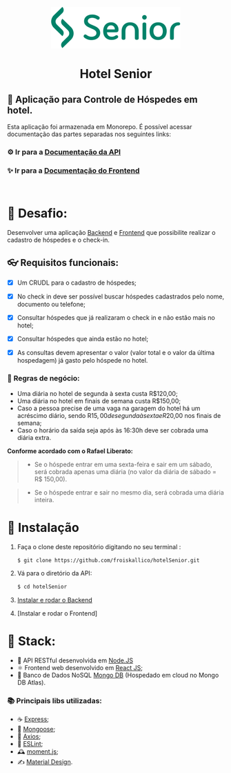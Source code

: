 <div align="center">

[![Senior](./frontend/src/assets/logoSeniorGreen.svg)](https://www.senior.com.br/)

# **Hotel Senior**
</div>

## 🏨 Aplicação para Controle de Hóspedes em hotel.

Esta aplicação foi armazenada em Monorepo. É possível acessar documentação das partes separadas nos seguintes links:

### ⚙ Ir para a **[Documentação da API](./backend/README.md)** 

### ✨ Ir para a **[Documentação do Frontend](./frontend/README.md)**

</br>


# 🔐 **Desafio:**
Desenvolver uma aplicação [Backend](./backend/) e [Frontend](./frontend/) que possibilite realizar o cadastro de hóspedes e o check-in.

 ## 👓 **Requisitos funcionais:**

- [x]	Um CRUDL para o cadastro de hóspedes;

- [x]	No check in deve ser possível buscar hóspedes cadastrados pelo nome, documento ou telefone;

- [x]	Consultar hóspedes que já realizaram o check in e não estão mais no hotel;

- [x]	Consultar hóspedes que ainda estão no hotel;

- [x]	As consultas devem apresentar o valor (valor total e o valor da última hospedagem) já gasto pelo hóspede no hotel.


### 📏 **Regras de negócio:**
- Uma diária no hotel de segunda à sexta custa R$120,00;
-	Uma diária no hotel em finais de semana custa R$150,00;
-	Caso a pessoa precise de uma vaga na garagem do hotel há um acréscimo diário, sendo R$15,00 de segunda à sexta e R$20,00 nos finais de semana;
-	Caso o horário da saída seja após às 16:30h deve ser cobrada uma diária extra.
    
**Conforme acordado com o Rafael Liberato:**
> - Se o hóspede entrar em uma sexta-feira e sair em um sábado, será cobrada apenas uma diária (no valor da diária de sábado = R$ 150,00).

> - Se o hóspede entrar e sair no mesmo dia, será cobrada uma diária inteira.

# 🔨 Instalação

1. Faça o clone deste repositório digitando no seu terminal :
   
   ```bash
   $ git clone https://github.com/froiskallico/hotelSenior.git
   ```
2. Vá para o diretório da API:
   ```bash
   $ cd hotelSenior
   ```

3. [Instalar e rodar o Backend](./backend/README.md#-Instalção)
4. [Instalar e rodar o Frontend]


# 🧰 **Stack:**
- 💚 API RESTful desenvolvida em [Node.JS](https://nodejs.org/en/)
- ⚛ Frontend web desenvolvido em [React JS](https://pt-br.reactjs.org/);
- 🍃 Banco de Dados NoSQL [Mongo DB](https://www.mongodb.com/) (Hospedado em cloud no Mongo DB Atlas).

### 📚 **Principais libs utilizadas:** 
- ☕ [Express](https://expressjs.com/pt-br/);
- 📄 [Mongoose](https://mongoosejs.com/);
- 🧲 [Axios](https://github.com/axios/axios);
- 💄 [ESLint](https://eslint.org/);
- 🕰 [moment.js](https://momentjs.com/);
- ✍ [Material Design](https://material-ui.com/).
